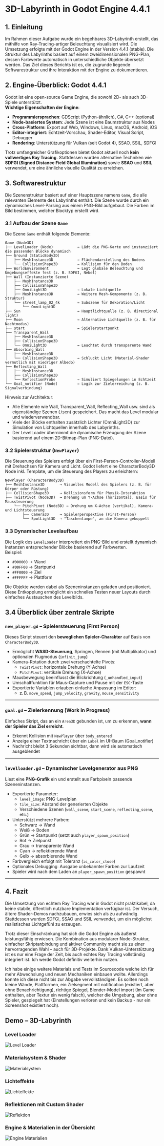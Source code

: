 
# 3D-Labyrinth in Godot Engine 4.4.1

## 1. Einleitung

Im Rahmen dieser Aufgabe wurde ein begehbares 3D-Labyrinth erstellt, das mithilfe von Ray-Tracing-artiger Beleuchtung visualisiert wird. Die Umsetzung erfolgte mit der Godot Engine in der Version 4.4.1 (stable). Die Struktur des Labyrinths basiert auf einem zweidimensionalen PNG-Plan, dessen Farbwerte automatisch in unterschiedliche Objekte übersetzt werden. Das Ziel dieses Berichts ist es, die zugrunde liegende Softwarestruktur und ihre Interaktion mit der Engine zu dokumentieren.

## 2. Engine-Überblick: Godot 4.4.1

Godot ist eine open-source Game Engine, die sowohl 2D- als auch 3D-Spiele unterstützt.  
**Wichtige Eigenschaften der Engine:**  
- **Programmiersprachen**: GDScript (Python-ähnlich), C#, C++ (optional)  
- **Node-basiertes System**: Jede Szene ist eine Baumstruktur aus Nodes  
- **Cross-Platform**: Export auf Web, Windows, Linux, macOS, Android, iOS  
- **Editor-integriert**: Echtzeit-Vorschau, Shader-Editor, Visual Script, Debugger  
- **Rendering**: Unterstützung für Vulkan (seit Godot 4), SSAO, SSIL, SDFGI  

Trotz umfangreicher Grafikoptionen bietet Godot aktuell noch **kein vollwertiges Ray Tracing**. Stattdessen wurden alternative Techniken wie **SDFGI (Signed Distance Field Global Illumination)** sowie **SSAO** und **SSIL** verwendet, um eine ähnliche visuelle Qualität zu erreichen.

## 3. Softwarestruktur

Die Szenenstruktur basiert auf einer Hauptszene namens `Game`, die alle relevanten Elemente des Labyrinths enthält. Die Szene wurde durch ein dynamisches Level-Parsing aus einem PNG-Bild aufgebaut. Die Farben im Bild bestimmen, welcher Blocktyp erstellt wird.

### 3.1 Aufbau der Szene `Game`

Die Szene `Game` enthält folgende Elemente:
```
Game (Node3D)
├── LevelLoader (Node)           → Lädt die PNG-Karte und instanziiert die passenden Blöcke dynamisch
├── Ground (StaticBody3D)
│   ├── MeshInstance3D           → Flächendarstellung des Bodens
│   └── CollisionShape3D         → Kollision für den Boden
├── WorldEnvironment             → Legt globale Beleuchtung und Umgebungseffekte fest (z. B. SDFGI, Nebel)
├── Wall (Instanzierte Szene)
│   ├── MeshInstance3D
│   ├── CollisionShape3D
│   ├── OmniLight3D              → Lokale Lichtquelle
│   ├── MeshInstance3D           → Weitere Mesh-Komponente (z. B. Struktur)
│   └── street_lamp_02_4k        → Subszene für Dekoration/Licht
│       └── OmniLight3D
├── Sun                          → Hauptlichtquelle (z. B. directional light)
├── Moon                         → Alternative Lichtquelle (z. B. für Nachtmodus)
├── start                        → Spielerstartpunkt
├── Transparent_Wall
│   ├── MeshInstance3D
│   ├── CollisionShape3D
│   └── OmniLight3D              → Leuchtet durch transparente Wand
├── Absorbing_Wall
│   ├── MeshInstance3D
│   └── CollisionShape3D         → Schluckt Licht (Material-Shader vermutlich mit niedriger Albedo)
├── Reflecting_Wall
│   ├── MeshInstance3D
│   ├── CollisionShape3D
│   └── ReflectionProbe          → Simuliert Spiegelungen in Echtzeit
└── Goal_notifier (Node)         → Logik zur Zielerreichung (z. B. Signalverbindung)
```
Hinweis zur Architektur:

- Alle Elemente wie Wall, Transparent_Wall, Reflecting_Wall usw. sind als eigenständige Szenen (.tscn) gespeichert. Das macht das Level modular und wiederverwendbar.
- Viele der Blöcke enthalten zusätzlich Lichter (OmniLight3D) zur Simulation von Lichtquellen innerhalb des Labyrinths.
- Der LevelLoader übernimmt die dynamische Erzeugung der Szene basierend auf einem 2D-Bitmap-Plan (PNG-Datei).

### 3.2 Spielerstruktur (`NewPlayer`)

Die Steuerung des Spielers erfolgt über ein First-Person-Controller-Modell mit Drehachsen für Kamera und Licht. Godot liefert eine CharacterBody3D Node inkl. Template, um die Steuerung des Players zu erleichtern:

```
NewPlayer (CharacterBody3D)
├── MeshInstance3D       → Visuelles Modell des Spielers (z. B. für Körper oder Rüstung)
├── CollisionShape3D     → Kollisionsform für Physik-Interaktion
├── TwistPivot (Node3D)  → Drehung um Y-Achse (horizontal), Basis für Maussteuerung
    └── PitchPivot (Node3D) → Drehung um X-Achse (vertikal), Kamera- und Lichtsteuerung
        ├── Camera3D     → Spielerperspektive (First-Person)
        └── SpotLight3D  → "Taschenlampe", an die Kamera gekoppelt
```

### 3.3 Dynamischer Levelaufbau

Die Logik des `LevelLoader` interpretiert ein PNG-Bild und erstellt dynamisch Instanzen entsprechender Blöcke basierend auf Farbwerten.  
Beispiel:
- `#000000` → Wand  
- `#00FF00` → Startpunkt  
- `#FF0000` → Ziel  
- `#FFFFFF` → Plattform

Die Objekte werden dabei als Szeneninstanzen geladen und positioniert. Diese Entkopplung ermöglicht ein schnelles Testen neuer Layouts durch einfaches Austauschen des Levelbilds.

## 3.4 Überblick über zentrale Skripte

### `new_player.gd` – Spielersteuerung (First Person)

Dieses Skript steuert den **beweglichen Spieler-Charakter** auf Basis von `CharacterBody3D`.

- Ermöglicht **WASD-Steuerung**, Springen, Rennen (mit Multiplikator) und optionalen Flugmodus (`infinit_jump`)
- Kamera-Rotation durch zwei verschachtelte Pivots:
  - `TwistPivot`: horizontale Drehung (Y-Achse)
  - `PitchPivot`: vertikale Drehung (X-Achse)
- Mausbewegung beeinflusst die Blickrichtung (`_unhandled_input`)
- Umschaltfunktion für Maus-Capture und Pause mit der `ESC`-Taste
- Exportierte Variablen erlauben einfache Anpassung im Editor:
  - z. B. `move_speed`, `jump_velocity`, `gravity`, `mouse_sensitivity`

---

### `goal.gd` – Zielerkennung (Work in Progress)

Einfaches Skript, das an ein `Area3D` gebunden ist, um zu erkennen, **wann der Spieler das Ziel erreicht**.

- Erkennt Kollision mit `NewPlayer` über `body_entered`
- Anzeige einer Textnachricht über ein `Label` im UI-Baum (Goal_notifier)
- Nachricht bleibt 3 Sekunden sichtbar, dann wird sie automatisch ausgeblendet

---

### `levelloader.gd` – Dynamischer Levelgenerator aus PNG

Liest eine **PNG-Grafik** ein und erstellt aus Farbpixeln passende Szeneninstanzen.

- Exportierte Parameter:
  - `level_image`: PNG-Levelplan
  - `tile_size`: Abstand der generierten Objekte
  - Verschiedene Szenen (`wall_scene`, `start_scene`, `reflecting_scene`, etc.)
- Unterstützt mehrere Farben:
  - Schwarz → Wand
  - Weiß → Boden
  - Grün → Startpunkt (setzt auch `player_spawn_position`)
  - Rot → Zielpunkt
  - Grau → transparente Wand
  - Cyan → reflektierende Wand
  - Gelb → absorbierende Wand
- Farbvergleich erfolgt mit Toleranz (`is_color_close`)
- Optionales Debugging: Ausgabe unbekannter Farben zur Laufzeit
- Spieler wird nach dem Laden an `player_spawn_position` gespawnt

---

## 4. Fazit

Die Umsetzung von echtem Ray Tracing war in Godot nicht praktikabel, da keine stabile, öffentlich nutzbare Implementation verfügbar ist. Der Versuch, ältere Shader-Demos nachzubauen, erwies sich als zu aufwändig. Stattdessen wurden SDFGI, SSAO und SSIL verwendet, um ein möglichst realistisches Lichtgefühl zu erzeugen.

Trotz dieser Einschränkung hat sich die Godot Engine als äußerst leistungsfähig erwiesen. Die Kombination aus modularer Node-Struktur, einfacher Skriptanbindung und aktiver Community macht sie zu einer hervorragenden Wahl – auch für 3D-Projekte. Dank Vulkan-Unterstützung ist es nur eine Frage der Zeit, bis auch echtes Ray Tracing vollständig integriert ist. Ich werde Godot definitiv weiterhin nutzen.

Ich habe einige weitere Materials und Tests im Sourcecode welche ich für mehr Abwechslung und neuen Mechaniken einbauen wollte. Allerdings konnte ich diese nicht bis zur Abgabe vervollständigen. Es sollten noch kleine Wände, Plattformen, ein Zielsegment mit notification (existiert, aber ohne Benachrichtigung), richtige Spiegel, Blender-Model import (Im Game enthalten, aber Textur ein wenig falsch), welcher die Umgebung, aber ohne Spieler, gespiegelt hat (Einstellungen verloren und kein Backup - nur ein Screenshot existiert noch).

## Demo – 3D-Labyrinth

### Level Loader
![Level Loader](media/00_level_loader.gif)

### Materialsystem & Shader
![Materialsystem](media/01_materials.gif)

### Lichteffekte
![Lichteffekte](media/02_lights.gif)

### Reflektionen mit Custom Shader
![Reflektion](media/03_reflection.gif)

### Engine & Materialien in der Übersicht
![Engine Materialien](media/04_engine_materials.gif)

